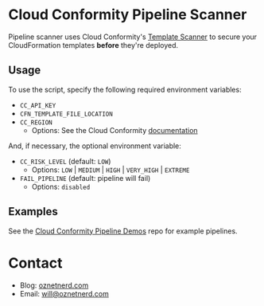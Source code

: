 # Cloud Conformity Pipeline Scanner

Pipeline scanner uses Cloud Conformity's [Template Scanner](https://www.cloudconformity.com/solutions/aws/cloudformation-template-scanner.html) to secure your CloudFormation templates **before** they're deployed.

## Usage

To use the script, specify the following required environment variables:
  * `CC_API_KEY`
  * `CFN_TEMPLATE_FILE_LOCATION`
  * `CC_REGION`
    * Options: See the Cloud Conformity [documentation](https://github.com/cloudconformity/documentation-api#endpoints)

And, if necessary, the optional environment variable:
  * `CC_RISK_LEVEL` (default: `LOW`)
    * Options: `LOW` | `MEDIUM` | `HIGH` | `VERY_HIGH` | `EXTREME`
  * `FAIL_PIPELINE` (default: pipeline will fail)
    * Options: `disabled`

## Examples

See the [Cloud Conformity Pipeline Demos](https://github.com/OzNetNerd/Cloud-Conformity-Pipeline-Demos) repo for example pipelines.

# Contact

* Blog: [oznetnerd.com](https://oznetnerd.com)
* Email: will@oznetnerd.com